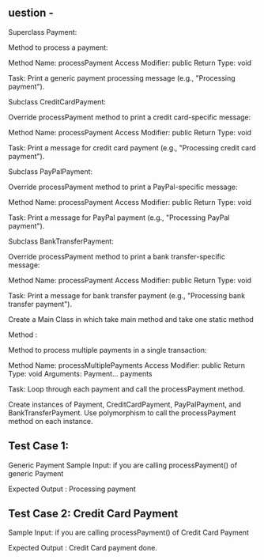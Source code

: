 uestion - 
--------------
Superclass Payment:

Method to process a payment:

Method Name: processPayment
Access Modifier: public
Return Type: void

Task: Print a generic payment processing message (e.g., "Processing payment").


Subclass CreditCardPayment:

Override processPayment method to print a credit card-specific message:

Method Name: processPayment
Access Modifier: public
Return Type: void

Task: Print a message for credit card payment (e.g., "Processing credit card payment").

Subclass PayPalPayment:

Override processPayment method to print a PayPal-specific message:

Method Name: processPayment
Access Modifier: public
Return Type: void
 
Task: Print a message for PayPal payment (e.g., "Processing PayPal payment").


Subclass BankTransferPayment:

Override processPayment method to print a bank transfer-specific message:

Method Name: processPayment
Access Modifier: public
Return Type: void

Task: Print a message for bank transfer payment (e.g., "Processing bank transfer payment").


Create a Main Class in which take main method and take one static method

Method :

Method to process multiple payments in a single transaction:

Method Name: processMultiplePayments
Access Modifier: public
Return Type: void
Arguments: Payment... payments

Task: Loop through each payment and call the processPayment method.

Create instances of Payment, CreditCardPayment, PayPalPayment, and BankTransferPayment.
Use polymorphism to call the processPayment method on each instance.



Test Case 1: 
--------------
Generic Payment
Sample Input:
if you are calling processPayment() of generic Payment

Expected Output :
Processing payment


Test Case 2: Credit Card Payment
---------------
Sample Input:
if you are calling processPayment() of Credit Card Payment

Expected Output :
Credit Card  payment done.